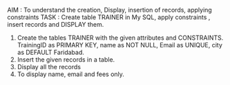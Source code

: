 AIM           :     To understand the creation, Display, insertion of records, applying constraints
TASK        :    Create table TRAINER in My SQL, apply constraints , insert records and DISPLAY them.

1. Create the tables TRAINER with the given attributes and CONSTRAINTS. TrainingID as PRIMARY KEY, name as NOT NULL, Email as UNIQUE, city as DEFAULT Faridabad.
2. Insert the given records in a table.
3. Display all the records
4. To display name, email and fees only.